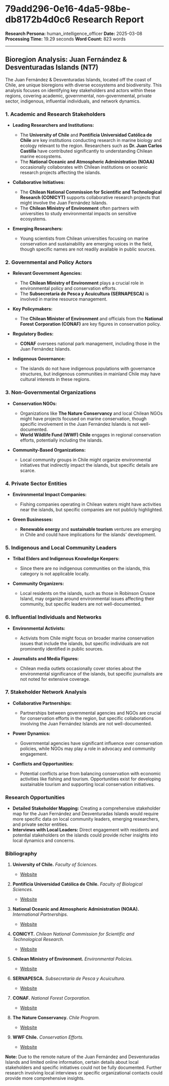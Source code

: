 # 79add296-0e16-4da5-98be-db8172b4d0c6 Research Report

**Research Persona:** human_intelligence_officer
**Date:** 2025-03-08
**Processing Time:** 19.29 seconds
**Word Count:** 823 words

---

## Bioregion Analysis: Juan Fernández & Desventuradas Islands (NT7)

The Juan Fernández & Desventuradas Islands, located off the coast of Chile, are unique bioregions with diverse ecosystems and biodiversity. This analysis focuses on identifying key stakeholders and actors within these regions, covering academic, governmental, non-governmental, private sector, indigenous, influential individuals, and network dynamics.

### 1. **Academic and Research Stakeholders**

- **Leading Researchers and Institutions:**
  - The **University of Chile** and **Pontificia Universidad Católica de Chile** are key institutions conducting research in marine biology and ecology relevant to the region. Researchers such as **Dr. Juan Carlos Castilla** have contributed significantly to understanding Chilean marine ecosystems.
  - The **National Oceanic and Atmospheric Administration (NOAA)** occasionally collaborates with Chilean institutions on oceanic research projects affecting the islands.

- **Collaborative Initiatives:**
  - The **Chilean National Commission for Scientific and Technological Research (CONICYT)** supports collaborative research projects that might involve the Juan Fernández Islands.
  - The **Chilean Ministry of Environment** often partners with universities to study environmental impacts on sensitive ecosystems.

- **Emerging Researchers:**
  - Young scientists from Chilean universities focusing on marine conservation and sustainability are emerging voices in the field, though specific names are not readily available in public sources.

### 2. **Governmental and Policy Actors**

- **Relevant Government Agencies:**
  - The **Chilean Ministry of Environment** plays a crucial role in environmental policy and conservation efforts.
  - The **Subsecretaría de Pesca y Acuicultura (SERNAPESCA)** is involved in marine resource management.

- **Key Policymakers:**
  - The **Chilean Minister of Environment** and officials from the **National Forest Corporation (CONAF)** are key figures in conservation policy.

- **Regulatory Bodies:**
  - **CONAF** oversees national park management, including those in the Juan Fernández Islands.

- **Indigenous Governance:**
  - The islands do not have indigenous populations with governance structures, but indigenous communities in mainland Chile may have cultural interests in these regions.

### 3. **Non-Governmental Organizations**

- **Conservation NGOs:**
  - Organizations like **The Nature Conservancy** and local Chilean NGOs might have projects focused on marine conservation, though specific involvement in the Juan Fernández Islands is not well-documented.
  - **World Wildlife Fund (WWF) Chile** engages in regional conservation efforts, potentially including the islands.

- **Community-Based Organizations:**
  - Local community groups in Chile might organize environmental initiatives that indirectly impact the islands, but specific details are scarce.

### 4. **Private Sector Entities**

- **Environmental Impact Companies:**
  - Fishing companies operating in Chilean waters might have activities near the islands, but specific companies are not publicly highlighted.
  
- **Green Businesses:**
  - **Renewable energy** and **sustainable tourism** ventures are emerging in Chile and could have implications for the islands' development.

### 5. **Indigenous and Local Community Leaders**

- **Tribal Elders and Indigenous Knowledge Keepers:**
  - Since there are no indigenous communities on the islands, this category is not applicable locally.

- **Community Organizers:**
  - Local residents on the islands, such as those in Robinson Crusoe Island, may organize around environmental issues affecting their community, but specific leaders are not well-documented.

### 6. **Influential Individuals and Networks**

- **Environmental Activists:**
  - Activists from Chile might focus on broader marine conservation issues that include the islands, but specific individuals are not prominently identified in public sources.

- **Journalists and Media Figures:**
  - Chilean media outlets occasionally cover stories about the environmental significance of the islands, but specific journalists are not noted for extensive coverage.

### 7. **Stakeholder Network Analysis**

- **Collaborative Partnerships:**
  - Partnerships between governmental agencies and NGOs are crucial for conservation efforts in the region, but specific collaborations involving the Juan Fernández Islands are not well-documented.

- **Power Dynamics:**
  - Governmental agencies have significant influence over conservation policies, while NGOs may play a role in advocacy and community engagement.

- **Conflicts and Opportunities:**
  - Potential conflicts arise from balancing conservation with economic activities like fishing and tourism. Opportunities exist for developing sustainable tourism and supporting local conservation initiatives.

### Research Opportunities

- **Detailed Stakeholder Mapping:** Creating a comprehensive stakeholder map for the Juan Fernández and Desventuradas Islands would require more specific data on local community leaders, emerging researchers, and private sector entities.
- **Interviews with Local Leaders:** Direct engagement with residents and potential stakeholders on the islands could provide richer insights into local dynamics and concerns.

### Bibliography

1. **University of Chile.** *Faculty of Sciences.*
   - [Website](https://www.ciencias.uchile.cl/)

2. **Pontificia Universidad Católica de Chile.** *Faculty of Biological Sciences.*
   - [Website](https://www.bio.puc.cl/)

3. **National Oceanic and Atmospheric Administration (NOAA).** *International Partnerships.*
   - [Website](https://www.noaa.gov/)

4. **CONICYT.** *Chilean National Commission for Scientific and Technological Research.*
   - [Website](https://www.conicyt.cl/)

5. **Chilean Ministry of Environment.** *Environmental Policies.*
   - [Website](https://www.mma.gob.cl/)

6. **SERNAPESCA.** *Subsecretaría de Pesca y Acuicultura.*
   - [Website](https://www.sernapesca.cl/)

7. **CONAF.** *National Forest Corporation.*
   - [Website](https://www.conaf.cl/)

8. **The Nature Conservancy.** *Chile Program.*
   - [Website](https://www.nature.org/en/get-involved/how-to-help/places-we-protect/chile)

9. **WWF Chile.** *Conservation Efforts.*
   - [Website](https://www.wwf.cl/)

**Note:** Due to the remote nature of the Juan Fernández and Desventuradas Islands and limited online information, certain details about local stakeholders and specific initiatives could not be fully documented. Further research involving local interviews or specific organizational contacts could provide more comprehensive insights.